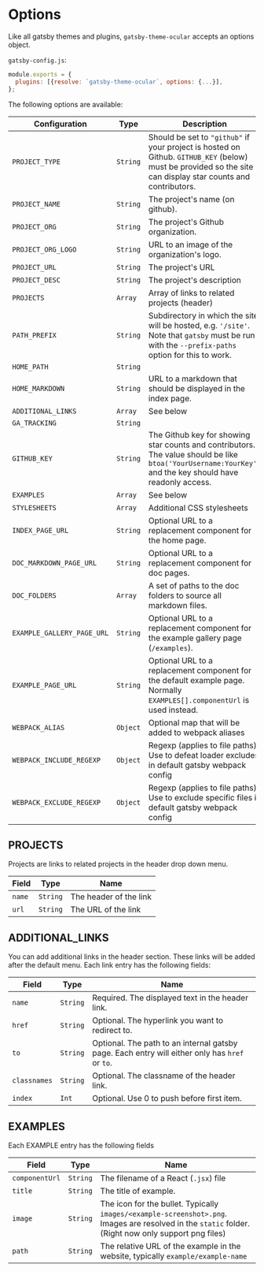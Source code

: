# Options

Like all gatsby themes and plugins, `gatsby-theme-ocular` accepts an options object.

`gatsby-config.js`:
```js
module.exports = {
  plugins: [{resolve: `gatsby-theme-ocular`, options: {...}],
};
```

The following options are available:

| Configuration      | Type | Description |
| --- | --- | --- |
| `PROJECT_TYPE`     | `String` | Should be set to `"github"` if your project is hosted on Github. `GITHUB_KEY` (below) must be provided so the site can display star counts and contributors. |
| `PROJECT_NAME`     | `String` | The project's name (on github). |
| `PROJECT_ORG`      | `String` | The project's Github organization. |
| `PROJECT_ORG_LOGO`     | `String`  | URL to an image of the organization's logo. |
| `PROJECT_URL`      | `String` | The project's URL |
| `PROJECT_DESC`     | `String` | The project's description |
| `PROJECTS`         | `Array`  | Array of links to related projects (header) |
| `PATH_PREFIX`        | `String` | Subdirectory in which the site will be hosted, e.g. `'/site'`. Note that `gatsby` must be run with the `--prefix-paths` option for this to work.|
| `HOME_PATH`        | `String` | |
| `HOME_MARKDOWN`     | `String`  | URL to a markdown that should be displayed in the index page. |
| `ADDITIONAL_LINKS` | `Array` | See below |
| `GA_TRACKING`      | `String` | |
| `GITHUB_KEY`       | `String` | The Github key for showing star counts and contributors. The value should be like `btoa('YourUsername:YourKey')` and the key should have readonly access. | |
| `EXAMPLES`         | `Array` | See below |
| `STYLESHEETS`      | `Array` | Additional CSS stylesheets |
| `INDEX_PAGE_URL` | `String`  | Optional URL to a replacement component for the home page. |
| `DOC_MARKDOWN_PAGE_URL` | `String`  | Optional URL to a replacement component for doc pages. |
| `DOC_FOLDERS` | `Array`  | A set of paths to the doc folders to source all markdown files. |
| `EXAMPLE_GALLERY_PAGE_URL` | `String`  | Optional URL to a replacement component for the example gallery page (`/examples`). |
| `EXAMPLE_PAGE_URL` | `String`  | Optional URL to a replacement component for the default example page. Normally `EXAMPLES[].componentUrl` is used instead. |
| `WEBPACK_ALIAS` | `Object` | Optional map that will be added to webpack aliases |
| `WEBPACK_INCLUDE_REGEXP` | `Object` | Regexp (applies to file paths). Use to defeat loader excludes in default gatsby webpack config |
| `WEBPACK_EXCLUDE_REGEXP` | `Object` | Regexp (applies to file paths). Use to exclude specific files in default gatsby webpack config |

## PROJECTS

Projects are links to related projects in the header drop down menu.

| Field     | Type     | Name  |
| ---       | ---      | ---   |
| `name`    | `String` | The header of the link |
| `url`    | `String` | The URL of the link |


## ADDITIONAL_LINKS

You can add additional links in the header section. These links will be added after the default menu.
Each link entry has the following fields:

| Field     | Type     | Name  |
| ---       | ---      | ---   |
| `name`    | `String` | Required. The displayed text in the header link. |
| `href`    | `String` | Optional. The hyperlink you want to redirect to. |
| `to`   | `String` | Optional. The path to an internal gatsby page. Each entry will either only has `href` or `to`. |
| `classnames` | `String` | Optional. The classname of the header link.
| `index`      | `Int`    | Optional. Use 0 to push before first item. |


## EXAMPLES

Each EXAMPLE entry has the following fields

| Field          | Type     | Name  |
| ---            | ---      | ---   |
| `componentUrl` | `String` | The filename of a React (`.jsx`) file |
| `title`        | `String` | The title of example. |
| `image`        | `String` | The icon for the bullet. Typically `images/<example-screenshot>.png`. Images are resolved in the `static` folder. (Right now only support png files) |
| `path`         | `String` | The relative URL of the example in the website, typically `example/example-name` |
